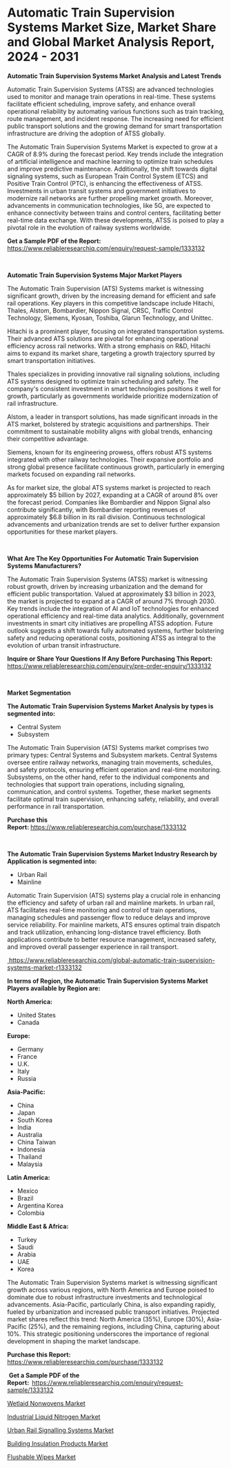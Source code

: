 <p><h1>Automatic Train Supervision Systems Market Size, Market Share and Global Market Analysis Report, 2024 - 2031</h1></p><p><strong>Automatic Train Supervision Systems Market Analysis and Latest Trends</strong></p>
<p><p>Automatic Train Supervision Systems (ATSS) are advanced technologies used to monitor and manage train operations in real-time. These systems facilitate efficient scheduling, improve safety, and enhance overall operational reliability by automating various functions such as train tracking, route management, and incident response. The increasing need for efficient public transport solutions and the growing demand for smart transportation infrastructure are driving the adoption of ATSS globally.</p><p>The Automatic Train Supervision Systems Market is expected to grow at a CAGR of 8.9% during the forecast period. Key trends include the integration of artificial intelligence and machine learning to optimize train schedules and improve predictive maintenance. Additionally, the shift towards digital signaling systems, such as European Train Control System (ETCS) and Positive Train Control (PTC), is enhancing the effectiveness of ATSS. Investments in urban transit systems and government initiatives to modernize rail networks are further propelling market growth. Moreover, advancements in communication technologies, like 5G, are expected to enhance connectivity between trains and control centers, facilitating better real-time data exchange. With these developments, ATSS is poised to play a pivotal role in the evolution of railway systems worldwide.</p></p>
<p><strong>Get a Sample PDF of the Report:&nbsp;</strong> <a href="https://www.reliableresearchiq.com/enquiry/request-sample/1333132?utm_campaign=1123&utm_medium=2&utm_source=Github&utm_content=ia&utm_term=11122024&utm_id=automatic-train-supervision-systems">https://www.reliableresearchiq.com/enquiry/request-sample/1333132</a></p>
<p>&nbsp;</p>
<p><strong>Automatic Train Supervision Systems Major Market Players</strong></p>
<p><p>The Automatic Train Supervision (ATS) Systems market is witnessing significant growth, driven by the increasing demand for efficient and safe rail operations. Key players in this competitive landscape include Hitachi, Thales, Alstom, Bombardier, Nippon Signal, CRSC, Traffic Control Technology, Siemens, Kyosan, Toshiba, Glarun Technology, and Unittec.</p><p>Hitachi is a prominent player, focusing on integrated transportation systems. Their advanced ATS solutions are pivotal for enhancing operational efficiency across rail networks. With a strong emphasis on R&D, Hitachi aims to expand its market share, targeting a growth trajectory spurred by smart transportation initiatives.</p><p>Thales specializes in providing innovative rail signaling solutions, including ATS systems designed to optimize train scheduling and safety. The company's consistent investment in smart technologies positions it well for growth, particularly as governments worldwide prioritize modernization of rail infrastructure.</p><p>Alstom, a leader in transport solutions, has made significant inroads in the ATS market, bolstered by strategic acquisitions and partnerships. Their commitment to sustainable mobility aligns with global trends, enhancing their competitive advantage.</p><p>Siemens, known for its engineering prowess, offers robust ATS systems integrated with other railway technologies. Their expansive portfolio and strong global presence facilitate continuous growth, particularly in emerging markets focused on expanding rail networks.</p><p>As for market size, the global ATS systems market is projected to reach approximately $5 billion by 2027, expanding at a CAGR of around 8% over the forecast period. Companies like Bombardier and Nippon Signal also contribute significantly, with Bombardier reporting revenues of approximately $6.8 billion in its rail division. Continuous technological advancements and urbanization trends are set to deliver further expansion opportunities for these market players.</p></p>
<p>&nbsp;</p>
<p><strong>What Are The Key Opportunities For Automatic Train Supervision Systems Manufacturers?</strong></p>
<p><p>The Automatic Train Supervision Systems (ATSS) market is witnessing robust growth, driven by increasing urbanization and the demand for efficient public transportation. Valued at approximately $3 billion in 2023, the market is projected to expand at a CAGR of around 7% through 2030. Key trends include the integration of AI and IoT technologies for enhanced operational efficiency and real-time data analytics. Additionally, government investments in smart city initiatives are propelling ATSS adoption. Future outlook suggests a shift towards fully automated systems, further bolstering safety and reducing operational costs, positioning ATSS as integral to the evolution of urban transit infrastructure.</p></p>
<p><strong>Inquire or Share Your Questions If Any Before Purchasing This Report:</strong> <a href="https://www.reliableresearchiq.com/enquiry/pre-order-enquiry/1333132?utm_campaign=1123&utm_medium=2&utm_source=Github&utm_content=ia&utm_term=11122024&utm_id=automatic-train-supervision-systems">https://www.reliableresearchiq.com/enquiry/pre-order-enquiry/1333132</a></p>
<p>&nbsp;</p>
<p><strong>Market Segmentation</strong></p>
<p><strong>The Automatic Train Supervision Systems Market Analysis by types is segmented into:</strong></p>
<p><ul><li>Central System</li><li>Subsystem</li></ul></p>
<p><p>The Automatic Train Supervision (ATS) Systems market comprises two primary types: Central Systems and Subsystem markets. Central Systems oversee entire railway networks, managing train movements, schedules, and safety protocols, ensuring efficient operation and real-time monitoring. Subsystems, on the other hand, refer to the individual components and technologies that support train operations, including signaling, communication, and control systems. Together, these market segments facilitate optimal train supervision, enhancing safety, reliability, and overall performance in rail transportation.</p></p>
<p><strong>Purchase this Report:&nbsp;</strong><a href="https://www.reliableresearchiq.com/purchase/1333132?utm_campaign=1123&utm_medium=2&utm_source=Github&utm_content=ia&utm_term=11122024&utm_id=automatic-train-supervision-systems">https://www.reliableresearchiq.com/purchase/1333132</a></p>
<p>&nbsp;</p>
<p><strong>The Automatic Train Supervision Systems Market Industry Research by Application is segmented into:</strong></p>
<p><ul><li>Urban Rail</li><li>Mainline</li></ul></p>
<p><p>Automatic Train Supervision (ATS) systems play a crucial role in enhancing the efficiency and safety of urban rail and mainline markets. In urban rail, ATS facilitates real-time monitoring and control of train operations, managing schedules and passenger flow to reduce delays and improve service reliability. For mainline markets, ATS ensures optimal train dispatch and track utilization, enhancing long-distance travel efficiency. Both applications contribute to better resource management, increased safety, and improved overall passenger experience in rail transport.</p></p>
<p><a href="https://www.reliableresearchiq.com/global-automatic-train-supervision-systems-market-r1333132?utm_campaign=1123&utm_medium=2&utm_source=Github&utm_content=ia&utm_term=11122024&utm_id=automatic-train-supervision-systems">&nbsp;https://www.reliableresearchiq.com/global-automatic-train-supervision-systems-market-r1333132</a></p>
<p><strong>In terms of Region, the Automatic Train Supervision Systems Market Players available by Region are:</strong></p>
<p>
    <p> <strong> North America: </strong>
        <ul>
            <li>United States</li>
            <li>Canada</li>
        </ul>
        </p> 
    <p> <strong> Europe: </strong>
        <ul>
            <li>Germany</li>
            <li>France</li>
            <li>U.K.</li>
            <li>Italy</li>
            <li>Russia</li>
        </ul>
        </p> 
    <p> <strong> Asia-Pacific: </strong>
        <ul>
            <li>China</li>
            <li>Japan</li>
            <li>South Korea</li>
            <li>India</li>
            <li>Australia</li>
            <li>China Taiwan</li>
            <li>Indonesia</li>
            <li>Thailand</li>
            <li>Malaysia</li>
        </ul>
        </p> 
    <p> <strong> Latin America: </strong>
        <ul>
            <li>Mexico</li>
            <li>Brazil</li>
            <li>Argentina Korea</li>
            <li>Colombia</li>
        </ul>
        </p> 
    <p> <strong> Middle East & Africa: </strong>
        <ul>
            <li>Turkey</li>
            <li>Saudi</li>
            <li>Arabia</li>
            <li>UAE</li>
            <li>Korea</li>
        </ul>
    </p>
    </p>
<p><p>The Automatic Train Supervision Systems market is witnessing significant growth across various regions, with North America and Europe poised to dominate due to robust infrastructure investments and technological advancements. Asia-Pacific, particularly China, is also expanding rapidly, fueled by urbanization and increased public transport initiatives. Projected market shares reflect this trend: North America (35%), Europe (30%), Asia-Pacific (25%), and the remaining regions, including China, capturing about 10%. This strategic positioning underscores the importance of regional development in shaping the market landscape.</p></p>
<p><strong>Purchase this Report: </strong><a href="https://www.reliableresearchiq.com/purchase/1333132?utm_campaign=1123&utm_medium=2&utm_source=Github&utm_content=ia&utm_term=11122024&utm_id=automatic-train-supervision-systems">https://www.reliableresearchiq.com/purchase/1333132</a></p>
<p>&nbsp;<strong>Get a Sample PDF of the Report:&nbsp;&nbsp;</strong><a href="https://www.reliableresearchiq.com/enquiry/request-sample/1333132?utm_campaign=1123&utm_medium=2&utm_source=Github&utm_content=ia&utm_term=11122024&utm_id=automatic-train-supervision-systems">https://www.reliableresearchiq.com/enquiry/request-sample/1333132</a></p>
<p><strong></strong></p>
<p><p><a href="https://www.linkedin.com/pulse/technological-insights-growth-trends-wet-trendzest-ez7kc?utm_campaign=1123&utm_medium=2&utm_source=Github&utm_content=ia&utm_term=11122024&utm_id=automatic-train-supervision-systems">Wetlaid Nonwovens Market</a></p><p><a href="https://www.linkedin.com/pulse/industrial-liquid-nitrogen-market-global-regional-analysis-l8aac?utm_campaign=1123&utm_medium=2&utm_source=Github&utm_content=ia&utm_term=11122024&utm_id=automatic-train-supervision-systems">Industrial Liquid Nitrogen Market</a></p><p><a href="https://github.com/dierdrecrichton210/Market-Research-Report-List-1/blob/main/urban-rail-signalling-systems-market.md?utm_campaign=1123&utm_medium=2&utm_source=Github&utm_content=ia&utm_term=11122024&utm_id=automatic-train-supervision-systems">Urban Rail Signalling Systems Market</a></p><p><a href="https://www.linkedin.com/pulse/building-insulation-products-landscape-product-spectrum-gmbjc?utm_campaign=1123&utm_medium=2&utm_source=Github&utm_content=ia&utm_term=11122024&utm_id=automatic-train-supervision-systems">Building Insulation Products Market</a></p><p><a href="https://www.linkedin.com/pulse/thorough-review-flushable-wipes-market-size-share-revenue-anticipated-zggrc?utm_campaign=1123&utm_medium=2&utm_source=Github&utm_content=ia&utm_term=11122024&utm_id=automatic-train-supervision-systems">Flushable Wipes Market</a></p></p>